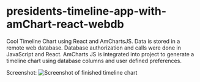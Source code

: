 # presidents-timeline-app-with-amChart-react-webdb

Cool Timeline Chart using React and AmChartsJS. Data is stored in a remote web database. Database authorization and calls were done in JavaScript and React. AmCharts JS is integrated into project to generate a timeline chart using database columns and user defined preferences.

Screenshot:
![Screenshot of finished timeline chart](https://github.com/jogit82/presidents-timeline-app-with-amChartsJS-react-webdb/blob/main/Screenshot%202023-05-09%20at%2010.50.24%20AM.png?raw=true)
